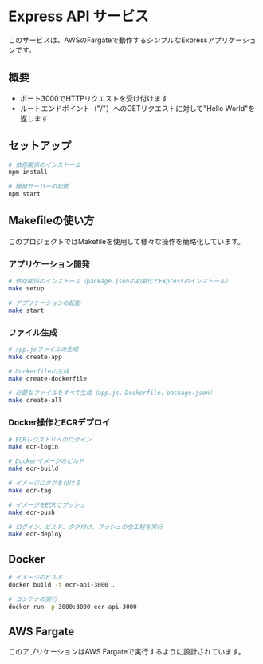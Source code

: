 # Express API サービス

このサービスは、AWSのFargateで動作するシンプルなExpressアプリケーションです。

## 概要

- ポート3000でHTTPリクエストを受け付けます
- ルートエンドポイント（"/"）へのGETリクエストに対して"Hello World"を返します

## セットアップ

```bash
# 依存関係のインストール
npm install

# 開発サーバーの起動
npm start
```

## Makefileの使い方

このプロジェクトではMakefileを使用して様々な操作を簡略化しています。

### アプリケーション開発

```bash
# 依存関係のインストール（package.jsonの初期化とExpressのインストール）
make setup

# アプリケーションの起動
make start
```

### ファイル生成

```bash
# app.jsファイルの生成
make create-app

# Dockerfileの生成
make create-dockerfile

# 必要なファイルをすべて生成（app.js、Dockerfile、package.json）
make create-all
```

### Docker操作とECRデプロイ

```bash
# ECRレジストリへのログイン
make ecr-login

# Dockerイメージのビルド
make ecr-build

# イメージにタグを付ける
make ecr-tag

# イメージをECRにプッシュ
make ecr-push

# ログイン、ビルド、タグ付け、プッシュの全工程を実行
make ecr-deploy
```

## Docker

```bash
# イメージのビルド
docker build -t ecr-api-3000 .

# コンテナの実行
docker run -p 3000:3000 ecr-api-3000
```

## AWS Fargate

このアプリケーションはAWS Fargateで実行するように設計されています。

